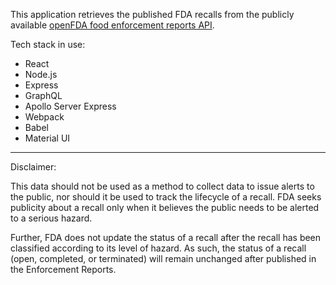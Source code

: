 This application retrieves the published FDA recalls from the publicly available [openFDA food enforcement reports API](https://open.fda.gov/apis/food/enforcement/).

Tech stack in use:

- React
- Node.js
- Express
- GraphQL
- Apollo Server Express
- Webpack
- Babel
- Material UI

---

Disclaimer:

This data should not be used as a method to collect data to issue alerts to the public, nor should it be used to track the lifecycle of a recall. FDA seeks publicity about a recall only when it believes the public needs to be alerted to a serious hazard.

Further, FDA does not update the status of a recall after the recall has been classified according to its level of hazard. As such, the status of a recall (open, completed, or terminated) will remain unchanged after published in the Enforcement Reports.
